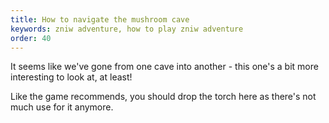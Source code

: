 ```yaml
---
title: How to navigate the mushroom cave
keywords: zniw adventure, how to play zniw adventure
order: 40
---
```


It seems like we've gone from one cave into another - this one's a bit more interesting to look at, at least!

Like the game recommends, you should drop the torch here as there's not much use for it anymore.
